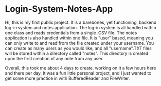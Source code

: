 # Login-System-Notes-App

Hi, this is my first public project. It is a barebones, yet functioning, backend log-in system and notes application. The log-in system is all handled within one class and reads credentials from a single .CSV file. The notes application is also handled within one file. It is "user" based, meaning you can only write to and read from the file created under your username. You can create as many users as you would like, and all "username".TXT files will be stored within a directory called "notes". This directory is created upon the first creation of any note from any user. 

Overall, this took me about 4 days to create, working on it a few hours here and there per day. It was a fun little personal project, and I just wanted to get some more practice in with BufferedReader and FileWriter. 
